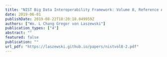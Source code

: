```yaml
---
title: "NIST Big Data Interoperability Framework: Volume 8, Reference Architecture Interfaces"
date: 2019-06-01
publishDate: 2019-08-22T18:20:18.049959Z
authors: ["Wo. L Chang Gregor von Laszewski"]
publication_types: ["4"]
abstract: ""
featured: false
publication: ""
url_pdf: "https://laszewski.github.io/papers/nistvol8-2.pdf"
---
```


